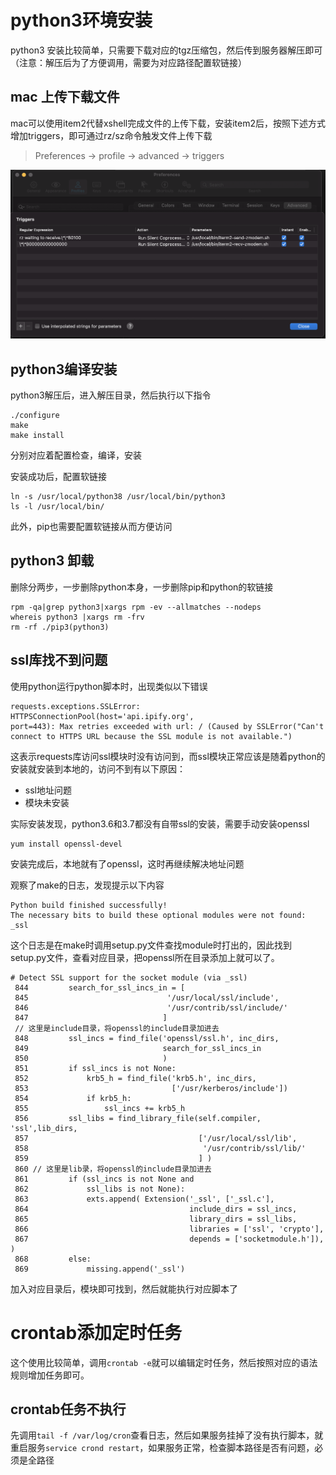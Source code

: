 # python3环境安装
python3 安装比较简单，只需要下载对应的tgz压缩包，然后传到服务器解压即可（注意：解压后为了方便调用，需要为对应路径配置软链接）
## mac 上传下载文件
mac可以使用item2代替xshell完成文件的上传下载，安装item2后，按照下述方式增加triggers，即可通过rz/sz命令触发文件上传下载
> Preferences -> profile -> advanced -> triggers

![](2022-01-17-18-13-02.png)

## python3编译安装
python3解压后，进入解压目录，然后执行以下指令
```
./configure
make
make install
```
分别对应着配置检查，编译，安装

安装成功后，配置软链接
```
ln -s /usr/local/python38 /usr/local/bin/python3
ls -l /usr/local/bin/
```
此外，pip也需要配置软链接从而方便访问
## python3 卸载
删除分两步，一步删除python本身，一步删除pip和python的软链接
```
rpm -qa|grep python3|xargs rpm -ev --allmatches --nodeps
whereis python3 |xargs rm -frv
rm -rf ./pip3(python3)
```
## ssl库找不到问题
使用python运行python脚本时，出现类似以下错误
```
requests.exceptions.SSLError: HTTPSConnectionPool(host='api.ipify.org', 
port=443): Max retries exceeded with url: / (Caused by SSLError("Can't 
connect to HTTPS URL because the SSL module is not available.")
```

这表示requests库访问ssl模块时没有访问到，而ssl模块正常应该是随着python的安装就安装到本地的，访问不到有以下原因：

- ssl地址问题
- 模块未安装

实际安装发现，python3.6和3.7都没有自带ssl的安装，需要手动安装openssl
```
yum install openssl-devel
```
安装完成后，本地就有了openssl，这时再继续解决地址问题

观察了make的日志，发现提示以下内容

```
Python build finished successfully!
The necessary bits to build these optional modules were not found:
_ssl  
```
这个日志是在make时调用setup.py文件查找module时打出的，因此找到setup.py文件，查看对应目录，把openssl所在目录添加上就可以了。

```
# Detect SSL support for the socket module (via _ssl)
 844         search_for_ssl_incs_in = [
 845                               '/usr/local/ssl/include',
 846                               '/usr/contrib/ssl/include/'
 847                              ]
 // 这里是include目录，将openssl的include目录加进去
 848         ssl_incs = find_file('openssl/ssl.h', inc_dirs,
 849                              search_for_ssl_incs_in
 850                              )
 851         if ssl_incs is not None:
 852             krb5_h = find_file('krb5.h', inc_dirs,
 853                                ['/usr/kerberos/include'])
 854             if krb5_h:
 855                 ssl_incs += krb5_h
 856         ssl_libs = find_library_file(self.compiler, 'ssl',lib_dirs,
 857                                      ['/usr/local/ssl/lib',
 858                                       '/usr/contrib/ssl/lib/'
 859                                      ] )
 860 // 这里是lib录，将openssl的include目录加进去
 861         if (ssl_incs is not None and
 862             ssl_libs is not None):
 863             exts.append( Extension('_ssl', ['_ssl.c'],
 864                                    include_dirs = ssl_incs,
 865                                    library_dirs = ssl_libs,
 866                                    libraries = ['ssl', 'crypto'],
 867                                    depends = ['socketmodule.h']), )
 868         else:
 869             missing.append('_ssl')

```
加入对应目录后，模块即可找到，然后就能执行对应脚本了

# crontab添加定时任务

这个使用比较简单，调用`crontab -e`就可以编辑定时任务，然后按照对应的语法规则增加任务即可。

## crontab任务不执行

先调用`tail -f /var/log/cron`查看日志，然后如果服务挂掉了没有执行脚本，就重启服务`service crond restart`，如果服务正常，检查脚本路径是否有问题，必须是全路径